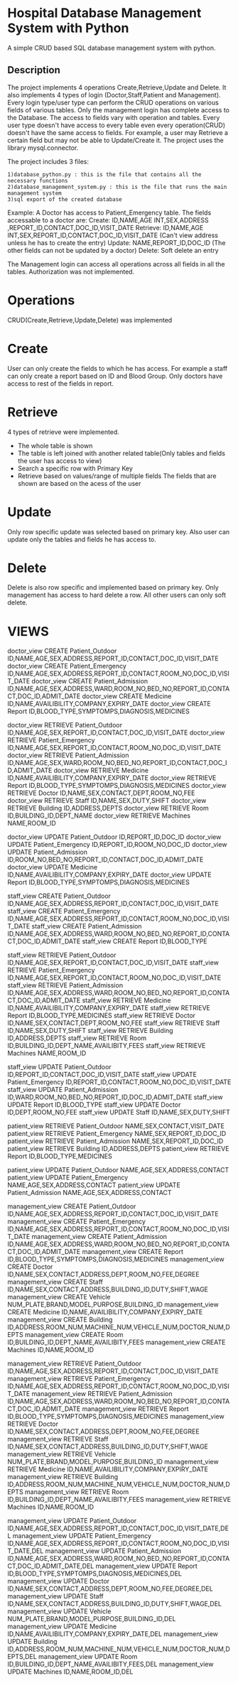 # Hospital Database Management System with Python

A simple CRUD based SQL database management system with python.

## Description
The project implements 4 operations Create,Retrieve,Update and Delete. It also implements 4 types of login (Doctor,Staff,Patient and Management). Every login type/user type can perform the CRUD operations on various fields of various tables. Only the management login has complete access to the Database. The access to fields vary with operation and tables. Every user type doesn't have access to every table even every operation(CRUD) doesn't have the same access to fields. For example, a user may Retrieve a certain field but may not be able to Update/Create it. The project uses the library mysql.connector.

The project includes 3 files:
	
	1)database_python.py : this is the file that contains all the necessary functions
	2)database_management_system.py : this is the file that runs the main management system
	3)sql export of the created database

Example:
A Doctor has access to Patient_Emergency table. The fields accessable to a doctor are:
	Create: ID,NAME,AGE INT,SEX,ADDRESS ,REPORT_ID,CONTACT,DOC_ID,VISIT_DATE 
	Retrieve: ID,NAME,AGE INT,SEX,REPORT_ID,CONTACT,DOC_ID,VISIT_DATE  (Can't view address unless he has to create the entry)
	Update: NAME,REPORT_ID,DOC_ID (The other fields can not be updated by a doctor)
	Delete: Soft delete an entry 

The Management login can access all operations across all fields in all the tables. Authorization was not implemented.  


# Operations
CRUD(Create,Retrieve,Update,Delete) was implemented

# Create 

User can only create the fields to which he has access. For example a staff can only create a report based on ID and Blood Group. Only doctors have access to rest of the fields in report.

# Retrieve

4 types of retrieve were implemented.
* The whole table is shown
* The table is left joined with another related table(Only tables and fields the user has access to view)
* Search a specific row with Primary Key
* Retrieve based on values/range of multiple fields 
The fields that are shown are based on the acess of the user

# Update

Only row specific update was selected based on primary key. Also user can update only the tables and fields he has access to.

# Delete

Delete is also row specific and implemented based on primary key. Only management has access to hard delete a row. All other users can only soft delete.


# VIEWS

doctor_view CREATE Patient_Outdoor           ID,NAME,AGE,SEX,ADDRESS,REPORT_ID,CONTACT,DOC_ID,VISIT_DATE
doctor_view CREATE Patient_Emergency         ID,NAME,AGE,SEX,ADDRESS,REPORT_ID,CONTACT,ROOM_NO,DOC_ID,VISIT_DATE
doctor_view CREATE Patient_Admission         ID,NAME,AGE,SEX,ADDRESS,WARD,ROOM_NO,BED_NO,REPORT_ID,CONTACT,DOC_ID,ADMIT_DATE
doctor_view CREATE Medicine                  ID,NAME,AVAILIBILITY,COMPANY,EXPIRY_DATE
doctor_view CREATE Report                    ID,BLOOD_TYPE,SYMPTOMPS,DIAGNOSIS,MEDICINES


doctor_view RETRIEVE Patient_Outdoor         ID,NAME,AGE,SEX,REPORT_ID,CONTACT,DOC_ID,VISIT_DATE
doctor_view RETRIEVE Patient_Emergency       ID,NAME,AGE,SEX,REPORT_ID,CONTACT,ROOM_NO,DOC_ID,VISIT_DATE
doctor_view RETRIEVE Patient_Admission       ID,NAME,AGE,SEX,WARD,ROOM_NO,BED_NO,REPORT_ID,CONTACT,DOC_ID,ADMIT_DATE
doctor_view RETRIEVE Medicine                ID,NAME,AVAILIBILITY,COMPANY,EXPIRY_DATE
doctor_view RETRIEVE Report                  ID,BLOOD_TYPE,SYMPTOMPS,DIAGNOSIS,MEDICINES
doctor_view RETRIEVE Doctor         	     ID,NAME,SEX,CONTACT,DEPT,ROOM_NO,FEE
doctor_view RETRIEVE Staff         	     ID,NAME,SEX,DUTY,SHIFT
doctor_view RETRIEVE Building         	     ID,ADDRESS,DEPTS
doctor_view RETRIEVE Room         	     ID,BUILDING_ID,DEPT_NAME
doctor_view RETRIEVE Machines         	     NAME,ROOM_ID


doctor_view UPDATE Patient_Outdoor           ID,REPORT_ID,DOC_ID
doctor_view UPDATE Patient_Emergency         ID,REPORT_ID,ROOM_NO,DOC_ID
doctor_view UPDATE Patient_Admission         ID,ROOM_NO,BED_NO,REPORT_ID,CONTACT,DOC_ID,ADMIT_DATE
doctor_view UPDATE Medicine         	     ID,NAME,AVAILIBILITY,COMPANY,EXPIRY_DATE
doctor_view UPDATE Report         	     ID,BLOOD_TYPE,SYMPTOMPS,DIAGNOSIS,MEDICINES


staff_view CREATE Patient_Outdoor            ID,NAME,AGE,SEX,ADDRESS,REPORT_ID,CONTACT,DOC_ID,VISIT_DATE
staff_view CREATE Patient_Emergency          ID,NAME,AGE,SEX,ADDRESS,REPORT_ID,CONTACT,ROOM_NO,DOC_ID,VISIT_DATE
staff_view CREATE Patient_Admission          ID,NAME,AGE,SEX,ADDRESS,WARD,ROOM_NO,BED_NO,REPORT_ID,CONTACT,DOC_ID,ADMIT_DATE
staff_view CREATE Report         	     ID,BLOOD_TYPE


staff_view RETRIEVE Patient_Outdoor          ID,NAME,AGE,SEX,REPORT_ID,CONTACT,DOC_ID,VISIT_DATE
staff_view RETRIEVE Patient_Emergency        ID,NAME,AGE,SEX,REPORT_ID,CONTACT,ROOM_NO,DOC_ID,VISIT_DATE
staff_view RETRIEVE Patient_Admission        ID,NAME,AGE,SEX,ADDRESS,WARD,ROOM_NO,BED_NO,REPORT_ID,CONTACT,DOC_ID,ADMIT_DATE
staff_view RETRIEVE Medicine         	     ID,NAME,AVAILIBILITY,COMPANY,EXPIRY_DATE
staff_view RETRIEVE Report         	     ID,BLOOD_TYPE,MEDICINES
staff_view RETRIEVE Doctor         	     ID,NAME,SEX,CONTACT,DEPT,ROOM_NO,FEE
staff_view RETRIEVE Staff         	     ID,NAME,SEX,DUTY,SHIFT
staff_view RETRIEVE Building         	     ID,ADDRESS,DEPTS
staff_view RETRIEVE Room         	     ID,BUILDING_ID,DEPT_NAME,AVAILIBITY,FEES
staff_view RETRIEVE Machines        	     NAME,ROOM_ID


staff_view UPDATE Patient_Outdoor            ID,REPORT_ID,CONTACT,DOC_ID,VISIT_DATE
staff_view UPDATE Patient_Emergency          ID,REPORT_ID,CONTACT,ROOM_NO,DOC_ID,VISIT_DATE
staff_view UPDATE Patient_Admission          ID,WARD,ROOM_NO,BED_NO,REPORT_ID,DOC_ID,ADMIT_DATE
staff_view UPDATE Report         	     ID,BLOOD_TYPE
staff_view UPDATE Doctor         	     ID,DEPT,ROOM_NO,FEE
staff_view UPDATE Staff         	     ID,NAME,SEX,DUTY,SHIFT


patient_view RETRIEVE Patient_Outdoor        NAME,SEX,CONTACT,VISIT_DATE
patient_view RETRIEVE Patient_Emergency      NAME,SEX,REPORT_ID,DOC_ID
patient_view RETRIEVE Patient_Admission      NAME,SEX,REPORT_ID,DOC_ID
patient_view RETRIEVE Building         	     ID,ADDRESS,DEPTS
patient_view RETRIEVE Report         	     ID,BLOOD_TYPE,MEDICINES 


patient_view UPDATE Patient_Outdoor          NAME,AGE,SEX,ADDRESS,CONTACT
patient_view UPDATE Patient_Emergency        NAME,AGE,SEX,ADDRESS,CONTACT
patient_view UPDATE Patient_Admission        NAME,AGE,SEX,ADDRESS,CONTACT 


management_view CREATE Patient_Outdoor       ID,NAME,AGE,SEX,ADDRESS,REPORT_ID,CONTACT,DOC_ID,VISIT_DATE
management_view CREATE Patient_Emergency     ID,NAME,AGE,SEX,ADDRESS,REPORT_ID,CONTACT,ROOM_NO,DOC_ID,VISIT_DATE
management_view CREATE Patient_Admission     ID,NAME,AGE,SEX,ADDRESS,WARD,ROOM_NO,BED_NO,REPORT_ID,CONTACT,DOC_ID,ADMIT_DATE
management_view CREATE Report         	     ID,BLOOD_TYPE,SYMPTOMPS,DIAGNOSIS,MEDICINES
management_view CREATE Doctor         	     ID,NAME,SEX,CONTACT,ADDRESS,DEPT,ROOM_NO,FEE,DEGREE
management_view CREATE Staff         	     ID,NAME,SEX,CONTACT,ADDRESS,BUILDING_ID,DUTY,SHIFT,WAGE
management_view CREATE Vehicle         	     NUM_PLATE,BRAND,MODEL,PURPOSE,BUILDING_ID
management_view CREATE Medicine              ID,NAME,AVAILIBILITY,COMPANY,EXPIRY_DATE
management_view CREATE Building              ID,ADDRESS,ROOM_NUM,MACHINE_NUM,VEHICLE_NUM,DOCTOR_NUM,DEPTS
management_view CREATE Room         	     ID,BUILDING_ID,DEPT_NAME,AVAILIBITY,FEES
management_view CREATE Machines              ID,NAME,ROOM_ID 


management_view RETRIEVE Patient_Outdoor     ID,NAME,AGE,SEX,ADDRESS,REPORT_ID,CONTACT,DOC_ID,VISIT_DATE
management_view RETRIEVE Patient_Emergency   ID,NAME,AGE,SEX,ADDRESS,REPORT_ID,CONTACT,ROOM_NO,DOC_ID,VISIT_DATE
management_view RETRIEVE Patient_Admission   ID,NAME,AGE,SEX,ADDRESS,WARD,ROOM_NO,BED_NO,REPORT_ID,CONTACT,DOC_ID,ADMIT_DATE
management_view RETRIEVE Report              ID,BLOOD_TYPE,SYMPTOMPS,DIAGNOSIS,MEDICINES
management_view RETRIEVE Doctor              ID,NAME,SEX,CONTACT,ADDRESS,DEPT,ROOM_NO,FEE,DEGREE
management_view RETRIEVE Staff               ID,NAME,SEX,CONTACT,ADDRESS,BUILDING_ID,DUTY,SHIFT,WAGE
management_view RETRIEVE Vehicle             NUM_PLATE,BRAND,MODEL,PURPOSE,BUILDING_ID
management_view RETRIEVE Medicine            ID,NAME,AVAILIBILITY,COMPANY,EXPIRY_DATE
management_view RETRIEVE Building            ID,ADDRESS,ROOM_NUM,MACHINE_NUM,VEHICLE_NUM,DOCTOR_NUM,DEPTS
management_view RETRIEVE Room         	     ID,BUILDING_ID,DEPT_NAME,AVAILIBITY,FEES
management_view RETRIEVE Machines            ID,NAME,ROOM_ID 


management_view UPDATE Patient_Outdoor       ID,NAME,AGE,SEX,ADDRESS,REPORT_ID,CONTACT,DOC_ID,VISIT_DATE,DEL
management_view UPDATE Patient_Emergency     ID,NAME,AGE,SEX,ADDRESS,REPORT_ID,CONTACT,ROOM_NO,DOC_ID,VISIT_DATE,DEL
management_view UPDATE Patient_Admission     ID,NAME,AGE,SEX,ADDRESS,WARD,ROOM_NO,BED_NO,REPORT_ID,CONTACT,DOC_ID,ADMIT_DATE,DEL
management_view UPDATE Report         	     ID,BLOOD_TYPE,SYMPTOMPS,DIAGNOSIS,MEDICINES,DEL
management_view UPDATE Doctor         	     ID,NAME,SEX,CONTACT,ADDRESS,DEPT,ROOM_NO,FEE,DEGREE,DEL
management_view UPDATE Staff                 ID,NAME,SEX,CONTACT,ADDRESS,BUILDING_ID,DUTY,SHIFT,WAGE,DEL
management_view UPDATE Vehicle         	     NUM_PLATE,BRAND,MODEL,PURPOSE,BUILDING_ID,DEL
management_view UPDATE Medicine              ID,NAME,AVAILIBILITY,COMPANY,EXPIRY_DATE,DEL
management_view UPDATE Building              ID,ADDRESS,ROOM_NUM,MACHINE_NUM,VEHICLE_NUM,DOCTOR_NUM,DEPTS,DEL
management_view UPDATE Room         	     ID,BUILDING_ID,DEPT_NAME,AVAILIBITY,FEES,DEL
management_view UPDATE Machines              ID,NAME,ROOM_ID,DEL
